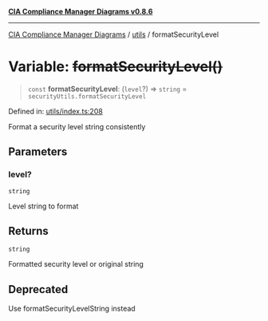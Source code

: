 [**CIA Compliance Manager Diagrams v0.8.6**](../../README.md)

***

[CIA Compliance Manager Diagrams](../../modules.md) / [utils](../README.md) / formatSecurityLevel

# Variable: ~~formatSecurityLevel()~~

> `const` **formatSecurityLevel**: (`level`?) => `string` = `securityUtils.formatSecurityLevel`

Defined in: [utils/index.ts:208](https://github.com/Hack23/cia-compliance-manager/blob/050a250237d6f621490781dbdf95155919f35aed/src/utils/index.ts#L208)

Format a security level string consistently

## Parameters

### level?

`string`

Level string to format

## Returns

`string`

Formatted security level or original string

## Deprecated

Use formatSecurityLevelString instead

